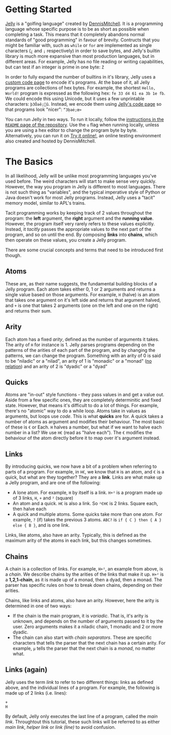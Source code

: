 # Getting Started

[Jelly](https://github.com/DennisMitchell/jelly) is a "golfing language" created by [DennisMitchell](https://github.com/DennisMitchell). It is a programming language whose specific purpose is to be as short as possible when completing a task. This means that it completely abandons normal standards of "good programming" in favour of brevity. Contructs that you might be familiar with, such as `while` or `for` are implemented as single characters (`¿` and `¡` respectively) in order to save bytes, and Jelly's builtin library is much more expansive than most production languages, but in different areas. For example, Jelly has no file reading or writing capabilities, but can test if an integer is prime in one byte: `Ż`

In order to fully expand the number of builtins in it's library, Jelly uses a [custom code page](https://en.wikipedia.org/wiki/Code_page) to encode it's programs. At the base of it, all Jelly programs are collections of hex bytes. For example, the shortest `Hello, World!` program is expressed as the following hex: `fe 33 d4 61 ea 3b 1e fb`. We could encode this using Unicode, but it uses a few unprintable characters: `þ3Ôaê;û`. Instead, we encode them using [Jelly's code page](https://github.com/DennisMitchell/jellylanguage/wiki/Code-page) so that programs look "nicer": `“3ḅaė;œ»`

You can run Jelly in two ways. To run it locally, follow the [instructions in the `README` page of the repository](https://github.com/DennisMitchell/jellylanguage/blob/master/README.md). Use the `u` flag when running locally, unless you are using a hex editor to change the program byte by byte. Alternatively, you can run it on [Try it online!](https://tio.run/#jelly), an online testing environment also created and hosted by DennisMitchell.

# The Basics

In all likelihood, Jelly will be unlike most programming languages you've used before. The weird characters will start to make sense very quickly. However, the way you program in Jelly is different to most languages. There is not such thing as "variables", and the typical imperative style of Python or Java doesn't work for most Jelly programs. Instead, Jelly uses a "tacit" memory model, similar to APL's trains.

Tacit programming works by keeping track of 2 values throughout the program: the **left** argument, the **right** argument and the **running value**. However, the program itself very rarely refers to these values explicitly. Instead, it *tacitly* passes the appropriate values to the next part of the program, and so on until the end. By composing **links** into **chains**, which then operate on these values, you create a Jelly program.

There are some crucial concepts and terms that need to be introduced first though.
 
 ## Atoms
 
 These are, as their name suggests, the fundamental building blocks of a Jelly program. Each atom takes either 0, 1 or 2 arguments and returns a single value based on those arguments. For example, `H` (halve) is an atom that takes one argument on it's left side and returns that argument halved, and `+` is one that takes 2 arguments (one on the left and one on the right) and returns their sum.
 
## Arity

Each atom has a fixed *arity*, defined as the number of arguments it takes. The arity of `H` for instance is 1. Jelly parses programs depending on the patterns of the arities of each part of the program, and by changing the patterns, we can change the program. Something with an arity of 0 is said to be "niladic" or a "nilad", an arity of 1 is "monadic" or a "monad" ([no relation](https://en.wikipedia.org/wiki/Monad_(functional_programming))) and an arity of 2 is "dyadic" or a "dyad"

## Quicks

Atoms are "in-out" style functions - they pass values in and get a value out. Aside from a few specific ones, they are completely determinitic and fixed state. However, that means it's difficult to do a lot of things. For example, there's no "atomic" way to do a while loop. Atoms take in values as arguments, but loops use *code*. This is what **quicks** are for. A quick takes a number of atoms as argument and modifies their behaviour. The most basic of these is `€` or Each. `H` halves a number, but what if we want to halve each number in a list? We use `H€` (read as "halve each"). The `€` modifies the behaviour of the atom directly before it to map over it's argument instead.

## Links

By introducing quicks, we now have a bit of a problem when referring to parts of a program. For example, in `H€`, we know that `H` is an atom, and `€` is a quick, but what are they together? They are a **link**. Links are what make up a Jelly program, and are one of the following:

- A lone atom. For example, `H` by itself is a link. `H+²` is a program made up of 3 links, `H`, `+` and `²` (square)
- An atom and a quick. `H€` is also a link. So `²€H€` is 2 links. Square each, then halve each
- A quick and multiple atoms. Some quicks take more than one atom. For example, `?` (if) takes the previous 3 atoms. `ABC?` is `if { C } then { A } else { B }`, and is one link.

Links, like atoms, also have an arity. Typically, this is defined as the maximum arity of the atoms in each link, but this changes sometimes.

## Chains

A chain is a collection of links. For example, `H+²`, an example from above, is a *chain*. We describe chains by the arities of the links that make it up. `H+²` is a **1,2,1-chain**, as it is made up of a monad, then a dyad, then a monad. The parser has specific rules on how to break down chains, depending on their arities.

Chains, like links and atoms, also have an arity. However, here the arity is determined in one of two ways:

- If the chain is the main program, it is *variadic*. That is, it's arity is unknown, and depends on the number of arguments passed to it by the user. Zero arguments makes it a niladic chain, 1 monadic and 2 or more dyadic.
- The chain can also start with *chain separators*. These are specific characters that tells the parser that the next chain has a certain arity. For example, `µ` tells the parser that the next chain is a *monad*, no matter what.

## Links (again)

Jelly uses the term *link* to refer to two different things: links as defined above, and the individual lines of a program. For example, the following is made up of 2 links (i.e. lines):

    +
    H
    
 By default, Jelly only executes the last line of a program, called the *main link*. Throughtout this tutorial, these such links will be referred to as either *main link*, *helper link* or *link (line)* to avoid confusion.
